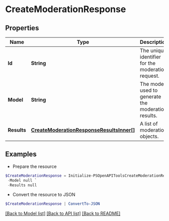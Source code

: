 # CreateModerationResponse
## Properties

Name | Type | Description | Notes
------------ | ------------- | ------------- | -------------
**Id** | **String** | The unique identifier for the moderation request. | 
**Model** | **String** | The model used to generate the moderation results. | 
**Results** | [**CreateModerationResponseResultsInner[]**](CreateModerationResponseResultsInner.md) | A list of moderation objects. | 

## Examples

- Prepare the resource
```powershell
$CreateModerationResponse = Initialize-PSOpenAPIToolsCreateModerationResponse  -Id null `
 -Model null `
 -Results null
```

- Convert the resource to JSON
```powershell
$CreateModerationResponse | ConvertTo-JSON
```

[[Back to Model list]](../README.md#documentation-for-models) [[Back to API list]](../README.md#documentation-for-api-endpoints) [[Back to README]](../README.md)


